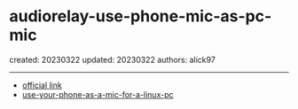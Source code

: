 # audiorelay-use-phone-mic-as-pc-mic

created: 20230322 updated: 20230322 authors: alick97

---

- [official link](https://docs.audiorelay.net/)
- [use-your-phone-as-a-mic-for-a-linux-pc](https://docs.audiorelay.net/instructions/linux/use-your-phone-as-a-mic-for-a-linux-pc)
